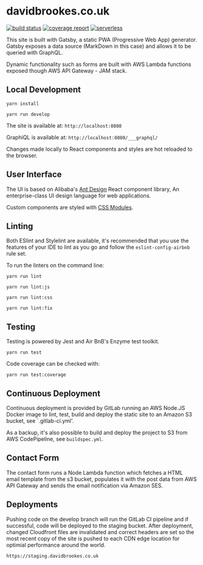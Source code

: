 # davidbrookes.co.uk

[![build status](https://gitlab.com/dbrookes/db-homepage/badges/master/build.svg)](https://gitlab.com/dbrookes/db-homepage/commits/master)
[![coverage report](https://gitlab.com/dbrookes/db-homepage/badges/master/coverage.svg)](https://gitlab.com/dbrookes/db-homepage/commits/master)
[![serverless](http://public.serverless.com/badges/v3.svg)](http://www.serverless.com)

This site is built with Gatsby, a static PWA (Progressive Web App) generator. Gatsby exposes a data source (MarkDown in this case) and allows it to be queried with GraphQL.

Dynamic functionality such as forms are built with AWS Lambda functions exposed though AWS API Gateway - JAM stack.

## Local Development

`yarn install`

`yarn run develop`

The site is available at: `http://localhost:8080`

GraphiQL is available at: `http://localhost:8080/___graphql/`

Changes made locally to React components and styles are hot reloaded to the browser.

## User Interface

The UI is based on Alibaba's [Ant Design](https://ant.design/docs/react/introduce) React component library, An enterprise-class UI design language for web applications.

Custom components are styled with [CSS Modules](https://github.com/css-modules/css-modules).

## Linting

Both ESlint and Stylelint are available, it's recommended that you use the features of your IDE to lint as you go and follow the `eslint-config-airbnb` rule set.

To run the linters on the command line:

`yarn run lint`

`yarn run lint:js`

`yarn run lint:css`

`yarn run lint:fix`

## Testing

Testing is powered by Jest and Air BnB's Enzyme test toolkit.

`yarn run test`

Code coverage can be checked with: 

`yarn run test:coverage`

## Continuous Deployment

Continuous deployment is provided by GitLab running an AWS Node.JS Docker image to lint, test, build and deploy the static site to an Amazon S3 bucket, see `.gitlab-ci.yml'.

As a backup, it's also possible to build and deploy the project to S3 from AWS CodePipeline, see `buildspec.yml`.

## Contact Form

The contact form runs a Node Lambda function which fetches a HTML email template from the s3 bucket, populates it with the post data from AWS API Gateway and sends the email notification via Amazon SES.

## Deployments

Pushing code on the develop branch will run the GitLab CI pipeline and if successful, code will be deployed to the staging bucket. After deployment, changed Cloudfront files are invalidated and correct headers are set so the most recent copy of the site is pushed to each CDN edge location for optimial performance around the world.

`https://staging.davidbrookes.co.uk`

